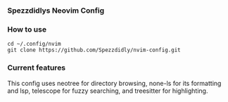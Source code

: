 ### Spezzdidlys Neovim Config

### How to use
```
cd ~/.config/nvim
git clone https://github.com/Spezzdidly/nvim-config.git
```

### Current features
This config uses neotree for directory browsing, none-ls for its formatting and lsp, telescope for fuzzy searching, and treesitter for highlighting.
